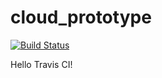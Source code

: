 # cloud_prototype
[![Build Status](https://travis-ci.org/knightley/cloud_prototype.svg?branch=main)](https://travis-ci.org/knightley/cloud_prototype)

Hello Travis CI!

